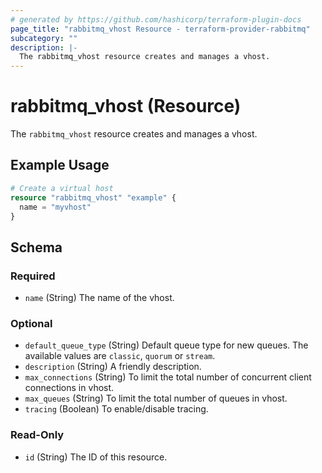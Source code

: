 ```yaml
---
# generated by https://github.com/hashicorp/terraform-plugin-docs
page_title: "rabbitmq_vhost Resource - terraform-provider-rabbitmq"
subcategory: ""
description: |-
  The rabbitmq_vhost resource creates and manages a vhost.
---
```


# rabbitmq_vhost (Resource)

The `rabbitmq_vhost` resource creates and manages a vhost.

## Example Usage

```terraform
# Create a virtual host
resource "rabbitmq_vhost" "example" {
  name = "myvhost"
}
```

<!-- schema generated by tfplugindocs -->
## Schema

### Required

- `name` (String) The name of the vhost.

### Optional

- `default_queue_type` (String) Default queue type for new queues. The available values are `classic`, `quorum` or `stream`.
- `description` (String) A friendly description.
- `max_connections` (String) To limit the total number of concurrent client connections in vhost.
- `max_queues` (String) To limit the total number of queues in vhost.
- `tracing` (Boolean) To enable/disable tracing.

### Read-Only

- `id` (String) The ID of this resource.
